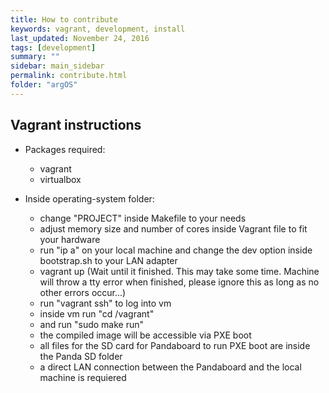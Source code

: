 ```yaml
---                                                                                                                                                                                 
title: How to contribute
keywords: vagrant, development, install
last_updated: November 24, 2016
tags: [development]
summary: ""
sidebar: main_sidebar
permalink: contribute.html
folder: "argOS"
---
```


## Vagrant instructions

* Packages required:

  * vagrant
  * virtualbox

* Inside operating-system folder:

  * change "PROJECT" inside Makefile to your needs
  * adjust memory size and number of cores inside Vagrant file to fit your hardware
  * run "ip a" on your local machine and change the dev option inside bootstrap.sh to your LAN adapter
  * vagrant up (Wait until it finished. This may take some time. Machine will throw a tty error when finished, please ignore this as long as no other errors occur...)
  * run "vagrant ssh" to log into vm
  * inside vm run "cd /vagrant"
  * and run "sudo make run"
  * the compiled image will be accessible via PXE boot
  * all files for the SD card for Pandaboard to run PXE boot are inside the Panda SD folder
  * a direct LAN connection between the Pandaboard and the local machine is requiered
